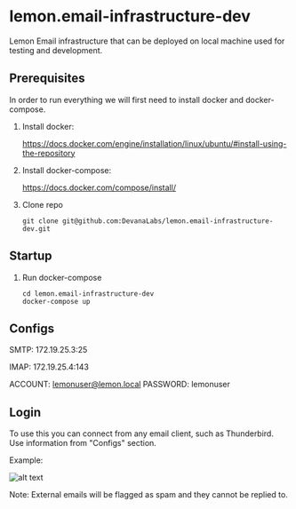 # lemon.email-infrastructure-dev
Lemon Email infrastructure that can be deployed on local machine used for testing and development.


## Prerequisites 

In order to run everything we will first need to install docker and docker-compose. 

1. Install docker: 

    https://docs.docker.com/engine/installation/linux/ubuntu/#install-using-the-repository

2. Install docker-compose: 
    
    https://docs.docker.com/compose/install/
    
3. Clone repo

    ```
    git clone git@github.com:DevanaLabs/lemon.email-infrastructure-dev.git
    ```

## Startup

1. Run docker-compose

    ```
    cd lemon.email-infrastructure-dev
    docker-compose up
    ```
    
    
## Configs

SMTP: 172.19.25.3:25

IMAP: 172.19.25.4:143

ACCOUNT: lemonuser@lemon.local 
PASSWORD: lemonuser

## Login

To use this you can connect from any email client, such as Thunderbird. 
Use information from "Configs" section.

Example:

![alt text](http://i.imgur.com/laAS6N7.png)

Note: External emails will be flagged as spam and they cannot be replied to.

